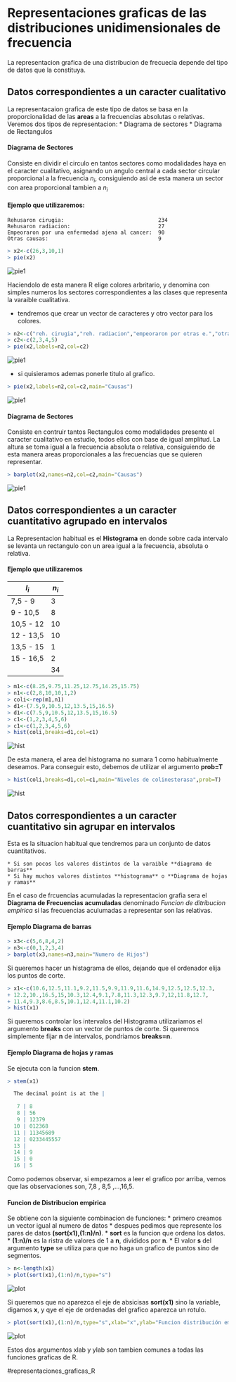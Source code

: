 # Representaciones graficas de las distribuciones unidimensionales de frecuencia

La representacion grafica de una distribucion de frecuecia depende del tipo de datos que la constituya.

## Datos correspondientes a un caracter cualitativo

La representacaion grafica de este tipo de datos se basa en la proporcionalidad de las **areas** a la frecuencias absolutas o relativas.
Veremos dos tipos de representacion:
	* Diagrama de sectores 
	* Diagrama de Rectangulos

#### Diagrama de Sectores

Consiste en dividir el circulo en tantos sectores como modalidades haya en el caracter cualitativo, asignando un angulo central a cada sector circular proporcional a la frecuencia $n_i$, consiguiendo asi de esta manera un sector con area proporcional tambien a $n_i$

#### Ejemplo que utilizaremos:

	Rehusaron cirugia:								234
	Rehusaron radiacion:							27
	Empeoraron por una enfermedad ajena al cancer:	90
	Otras causas:									9

```R
> x2<-c(26,3,10,1)
> pie(x2)
```

![pie1](pie_1.png)

Haciendolo de esta manera R elige colores arbritario, y denomina con simples numeros los sectores correspondientes  a las clases que representa la varaible cualitativa.
	
 * tendremos que crear un vector de caracteres y otro vector para los colores.

```R
> n2<-c("reh. cirugia","reh. radiacion","empeoraron por otras e.","otras")
> c2<-c(2,3,4,5)
> pie(x2,labels=n2,col=c2)
```

![pie1](pie_2.png)

* si quisieramos ademas ponerle titulo al grafico.
 
```R
> pie(x2,labels=n2,col=c2,main="Causas")
```

![pie1](pie_3.png)

#### Diagrama de Sectores

Consiste en contruir tantos Rectangulos como modalidades presente el caracter cualitativo en estudio, todos ellos con base de igual amplitud. La altura se toma igual a la frecuencia absoluta o relativa, consiguiendo de esta manera areas proporcionales a las frecuencias que se quieren representar.

```R
> barplot(x2,names=n2,col=c2,main="Causas")
```

![pie1](rect_1.png)

## Datos correspondientes a un caracter cuantitativo agrupado en intervalos

La Representacion habitual es el **Histograma** en donde sobre cada intervalo se levanta un rectangulo con un area igual a la frecuencia, absoluta o relativa.

#### Ejemplo que utilizaremos

| $I_i$     | $n_i$ |
| --------- | ----- |
| 7,5 - 9   | 3     |
| 9 - 10,5  | 8     |
| 10,5 - 12 | 10    |
| 12 - 13,5 | 10    |
| 13,5 - 15 | 1     |
| 15 - 16,5 | 2     |
|           | 34    |


```R
> m1<-c(8.25,9.75,11.25,12.75,14.25,15.75)
> n1<-c(2,8,10,10,1,2)
> coli<-rep(m1,n1)
> d1<-(7.5,9,10.5,12,13.5,15,16.5)
> d1<-c(7.5,9,10.5,12,13.5,15,16.5)
> c1<-(1,2,3,4,5,6)
> c1<-c(1,2,3,4,5,6)
> hist(coli,breaks=d1,col=c1)
```

![hist](hist_1.png)

De esta manera, el area del histograma no sumara 1 como habitualmente deseamos. Para conseguir esto, debemos de utilizar el argumento **prob=T** 

```R
> hist(coli,breaks=d1,col=c1,main="Niveles de colinesterasa",prob=T)
```

![hist](hist_2.png)


## Datos correspondientes a un caracter cuantitativo sin agrupar en intervalos

Esta es la situacion habitual que tendremos para un conjunto de datos cuantitativos.
	
	* Si son pocos los valores distintos de la varaible **diagrama de barras**
	* Si hay muchos valores distintos **histograma** o **Diagrama de hojas y ramas**

En el caso de frcuencias acumuladas la representacion grafia sera el **Diagrama de Frecuencias acumuladas** denominado *Funcion de ditribucion empirica* si las frecuencias aculumadas a representar son las relativas.

#### Ejemplo Diagrama de barras

```R
> x3<-c(5,6,8,4,2)
> n3<-c(0,1,2,3,4)
> barplot(x3,names=n3,main="Numero de Hijos")
```

Si queremos hacer un histagrama de ellos, dejando que el ordenador elija los puntos de corte.

```R
> x1<-c(10.6,12.5,11.1,9.2,11.5,9.9,11.9,11.6,14.9,12.5,12.5,12.3,
+ 12.2,10.,16.5,15,10.3,12.4,9.1,7.8,11.3,12.3,9.7,12,11.8,12.7,
+ 11.4,9.3,8.6,8.5,10.1,12.4,11.1,10.2)
> hist(x1)
```

Si queremos controlar los intervalos del Histograma utilizariamos el argumento **breaks** con un vector de puntos de corte. 
Si queremos simplemente fijar **n** de intervalos, pondriamos **breaks=n**.

#### Ejemplo Diagrama de hojas y ramas

Se ejecuta con la funcion **stem**.

```R
> stem(x1)

  The decimal point is at the |

   7 | 8
   8 | 56
   9 | 12379
  10 | 012368
  11 | 11345689
  12 | 0233445557
  13 | 
  14 | 9
  15 | 0
  16 | 5
```

Como podemos observar, si empezamos a leer el grafico por arriba, vemos que las observaciones son, 7,8 , 8,5 ,...,16,5.

#### Funcion de Distribucion empirica

Se obtiene con la siguiente combinacion de funciones:
	* primero creamos un vector igual al numero de datos
	* despues pedimos que represente los pares de datos **(sort(x1),(1:n)/n)**. 
		* **sort** es la funcion que ordena los datos.
		* **(1:n)/n** es la ristra de valores de 1 a **n**, divididos por **n**.
		* El valor **s** del argumento **type** se utiliza para que no haga un grafico de puntos sino de segmentos.

```R
> n<-length(x1)
> plot(sort(x1),(1:n)/n,type="s")
```

![plot](plot_1.png)

Si queremos que no aparezca el eje de absicisas **sort(x1)** sino la variable, digamos **x**, y qye el eje de ordenadas del grafico aparezca un rotulo.

```R
> plot(sort(x1),(1:n)/n,type="s",xlab="x",ylab="Funcion distribución empírica")
```

![plot](plot_2.png)

Estos dos argumentos xlab y ylab son tambien comunes a todas las funciones graficas de R.

#representaciones_graficas_R
